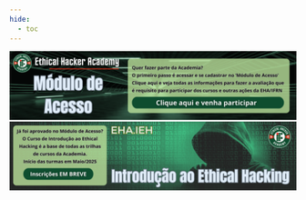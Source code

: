 ```yaml
---
hide:
  - toc
---
```

<a href="https://www.eha.net.br/cursos/modulodeacesso/"><img src="assets/images/banner_modulo_de_acesso.png"></a>
<a href="https://www.eha.net.br/cursos/ieh"><img src="assets/images/banner_eha.png"></a>